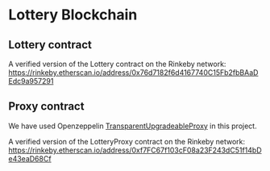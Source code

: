 # Lottery Blockchain

## Lottery contract

A verified version of the Lottery contract on the Rinkeby network:
https://rinkeby.etherscan.io/address/0x76d7182f6d4167740C15Fb2fbBAaDEdc9a957291

## Proxy contract

We have used Openzeppelin [TransparentUpgradeableProxy](https://docs.openzeppelin.com/contracts/4.x/api/proxy#TransparentUpgradeableProxy) in this project.

A verified version of the LotteryProxy contract on the Rinkeby network:
https://rinkeby.etherscan.io/address/0xf7FC67f103cF08a23F243dC51f14bDe43eaD68Cf
